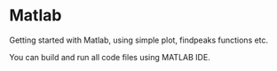 # Matlab
Getting started with Matlab, using simple plot, findpeaks functions etc.

You can build and run all code files using MATLAB IDE.
